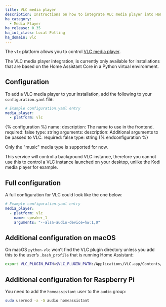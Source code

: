 ```yaml
---
title: VLC media player
description: Instructions on how to integrate VLC media player into Home Assistant.
ha_category:
  - Media Player
ha_release: 0.35
ha_iot_class: Local Polling
ha_domain: vlc
---
```


The `vlc` platform allows you to control [VLC media player](https://www.videolan.org/vlc/index.html).

<div class='note'>

The VLC media player integration, is currently only available for installations that are based on the Home Assistant Core in a Python virtual environment.

</div>

## Configuration

To add a VLC media player to your installation, add the following to your `configuration.yaml` file:

```yaml
# Example configuration.yaml entry
media_player:
  - platform: vlc
```

{% configuration %}
name:
  description: The name to use in the frontend.
  required: false
  type: string
arguments:
  description: Additional arguments to be passed to VLC.
  required: false
  type: string
{% endconfiguration %}

Only the "music" media type is supported for now.

This service will control a background VLC instance, therefore you cannot use this to control a VLC instance launched on your desktop, unlike the Kodi media player for example.

## Full configuration

A full configuration for VLC could look like the one below:

```yaml
# Example configuration.yaml entry
media_player:
  - platform: vlc
    name: speaker_1
    arguments: "--alsa-audio-device=hw:1,0"
```

## Additional configuration on macOS

On macOS `python-vlc` won’t find the VLC plugin directory unless you add this to the user’s `.bash_profile` that is running Home Assistant:

```bash
export VLC_PLUGIN_PATH=$VLC_PLUGIN_PATH:/Applications/VLC.app/Contents/MacOS/plugins
```

## Additional configuration for Raspberry Pi

You need to add the `homeassistant` user to the `audio` group:

```bash
sudo usermod -a -G audio homeassistant
```
